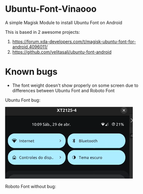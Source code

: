 # Ubuntu-Font-Vinaooo
A simple Magisk Module to install Ubuntu Font on Android

This is based in 2 awesome projects:

 1. https://forum.xda-developers.com/t/magisk-ubuntu-font-for-android.4096011/
 2. https://github.com/velitasali/ubuntu-font-android
 


# Known bugs

 - The font weight doesn't show properly on some screen due to differences between Ubuntu Font and Roboto Font
 
 Ubuntu Font bug:
 
![enter image description here](/imgs/2023-04-29/IN2e5tNiA837DPPD.png)

Roboto Font without bug:
<!--stackedit_data:
eyJoaXN0b3J5IjpbLTE2ODI1MjA4NCwzODk0MjU1MDJdfQ==
-->